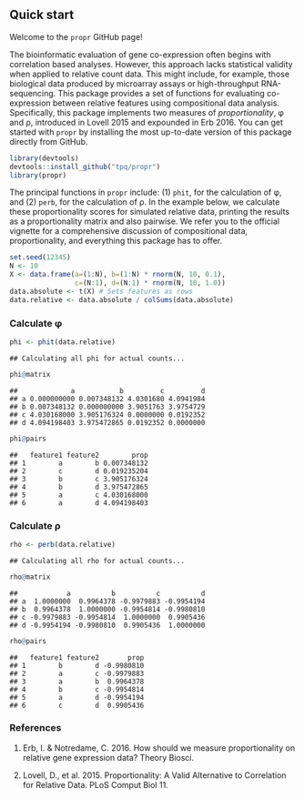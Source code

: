 <!-- README.md is generated from README.Rmd. Please edit that file -->
Quick start
-----------

Welcome to the `propr` GitHub page!

The bioinformatic evaluation of gene co-expression often begins with correlation based analyses. However, this approach lacks statistical validity when applied to relative count data. This might include, for example, those biological data produced by microarray assays or high-throughput RNA-sequencing. This package provides a set of functions for evaluating co-expression between relative features using compositional data analysis. Specifically, this package implements two measures of *proportionality*, φ and ρ, introduced in Lovell 2015 and expounded in Erb 2016. You can get started with `propr` by installing the most up-to-date version of this package directly from GitHub.

``` r
library(devtools)
devtools::install_github("tpq/propr")
library(propr)
```

The principal functions in `propr` include: (1) `phit`, for the calculation of φ, and (2) `perb`, for the calculation of ρ. In the example below, we calculate these proportionality scores for simulated relative data, printing the results as a proportionality matrix and also pairwise. We refer you to the official vignette for a comprehensive discussion of compositional data, proportionality, and everything this package has to offer.

``` r
set.seed(12345)
N <- 10
X <- data.frame(a=(1:N), b=(1:N) * rnorm(N, 10, 0.1),
                c=(N:1), d=(N:1) * rnorm(N, 10, 1.0))
data.absolute <- t(X) # Sets features as rows
data.relative <- data.absolute / colSums(data.absolute)
```

### Calculate φ

``` r
phi <- phit(data.relative)
```

    ## Calculating all phi for actual counts...

``` r
phi@matrix
```

    ##             a           b         c         d
    ## a 0.000000000 0.007348132 4.0301680 4.0941984
    ## b 0.007348132 0.000000000 3.9051763 3.9754729
    ## c 4.030168000 3.905176324 0.0000000 0.0192352
    ## d 4.094198403 3.975472865 0.0192352 0.0000000

``` r
phi@pairs
```

    ##   feature1 feature2        prop
    ## 1        a        b 0.007348132
    ## 2        c        d 0.019235204
    ## 3        b        c 3.905176324
    ## 4        b        d 3.975472865
    ## 5        a        c 4.030168000
    ## 6        a        d 4.094198403

### Calculate ρ

``` r
rho <- perb(data.relative)
```

    ## Calculating all rho for actual counts...

``` r
rho@matrix
```

    ##            a          b          c          d
    ## a  1.0000000  0.9964378 -0.9979883 -0.9954194
    ## b  0.9964378  1.0000000 -0.9954814 -0.9980810
    ## c -0.9979883 -0.9954814  1.0000000  0.9905436
    ## d -0.9954194 -0.9980810  0.9905436  1.0000000

``` r
rho@pairs
```

    ##   feature1 feature2       prop
    ## 1        b        d -0.9980810
    ## 2        a        c -0.9979883
    ## 3        a        b  0.9964378
    ## 4        b        c -0.9954814
    ## 5        a        d -0.9954194
    ## 6        c        d  0.9905436

### References

1.  Erb, I. & Notredame, C. 2016. How should we measure proportionality on relative gene expression data? Theory Biosci.

2.  Lovell, D., et al. 2015. Proportionality: A Valid Alternative to Correlation for Relative Data. PLoS Comput Biol 11.
